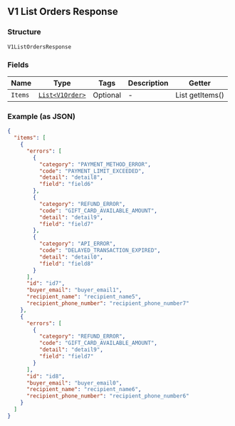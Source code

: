 ## V1 List Orders Response

### Structure

`V1ListOrdersResponse`

### Fields

| Name | Type | Tags | Description | Getter |
|  --- | --- | --- | --- | --- |
| `Items` | [`List<V1Order>`](/doc/models/v1-order.md) | Optional | - | List<V1Order> getItems() |

### Example (as JSON)

```json
{
  "items": [
    {
      "errors": [
        {
          "category": "PAYMENT_METHOD_ERROR",
          "code": "PAYMENT_LIMIT_EXCEEDED",
          "detail": "detail8",
          "field": "field6"
        },
        {
          "category": "REFUND_ERROR",
          "code": "GIFT_CARD_AVAILABLE_AMOUNT",
          "detail": "detail9",
          "field": "field7"
        },
        {
          "category": "API_ERROR",
          "code": "DELAYED_TRANSACTION_EXPIRED",
          "detail": "detail0",
          "field": "field8"
        }
      ],
      "id": "id7",
      "buyer_email": "buyer_email1",
      "recipient_name": "recipient_name5",
      "recipient_phone_number": "recipient_phone_number7"
    },
    {
      "errors": [
        {
          "category": "REFUND_ERROR",
          "code": "GIFT_CARD_AVAILABLE_AMOUNT",
          "detail": "detail9",
          "field": "field7"
        }
      ],
      "id": "id8",
      "buyer_email": "buyer_email0",
      "recipient_name": "recipient_name6",
      "recipient_phone_number": "recipient_phone_number6"
    }
  ]
}
```

